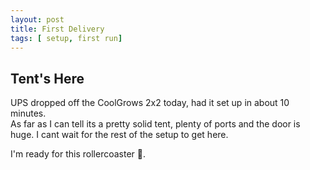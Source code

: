 ```yaml
---
layout: post
title: First Delivery
tags: [ setup, first run]
---
```

## Tent's Here
UPS dropped off the CoolGrows 2x2 today, had it set up in about 10 minutes.  
As far as I can tell its a pretty solid tent, plenty of ports and the door is huge. I cant wait for the rest of the setup to get here.

I'm ready for this rollercoaster 🎢.